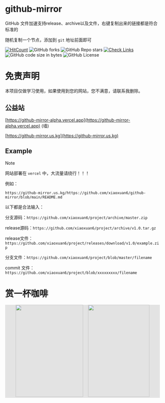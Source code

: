 # github-mirror

GitHub 文件加速支持release、archive以及文件，右键复制出来的链接都是符合标准的

随机复制一个节点，添加到 `git` 地址前面即可

[![HitCount](https://views.whatilearened.today/views/github/xiaoxuan6/github-mirror.svg)](https://github.com/xiaoxuan6/github-mirror)
![GitHub forks](https://img.shields.io/github/forks/xiaoxuan6/github-mirror)
![GitHub Repo stars](https://img.shields.io/github/stars/xiaoxuan6/github-mirror)
[![Check Links](https://github.com/xiaoxuan6/github-mirror/actions/workflows/links-check.yml/badge.svg)](https://github.com/xiaoxuan6/github-mirror/actions/workflows/links-check.yml)
![GitHub code size in bytes](https://img.shields.io/github/languages/code-size/xiaoxuan6/github-mirror)
![GitHub License](https://img.shields.io/github/license/xiaoxuan6/github-mirror)

# 免责声明

本项目仅做学习使用，如果使用到您的网站，您不满意，请联系我删除。

## 公益站

[https://github-mirror-alpha.vercel.app](https://github-mirror-alpha.vercel.app) (墙)

[https://github-mirror.us.kg](https://github-mirror.us.kg)

## Example

> [!NOTE]
> 网站部署在 `vercel` 中，大流量请绕行！！！

例如：

```shell
https://github-mirror.us.kg/https://github.com/xiaoxuan6/github-mirror/blob/main/README.md
```

以下都是合法输入：

分支源码：`https://github.com/xiaoxuan6/project/archive/master.zip`

release源码：`https://github.com/xiaoxuan6/project/archive/v1.0.tar.gz`

release文件：`https://github.com/xiaoxuan6/project/releases/download/v1.0/example.zip`

分支文件：`https://github.com/xiaoxuan6/project/blob/master/filename`

commit 文件：`https://github.com/xiaoxuan6/project/blob/xxxxxxxxx/filename`

# 赏一杯咖啡

<div style="background:#e3e3e3; color:#FFF" align=center >
    <img width="220" height="300" src="https://cdn.jsdelivr.net/gh/xiaoxuan6/static/images/202212102216540.png"/>&nbsp;&nbsp;&nbsp;&nbsp;<img width="200" height="300" src="https://cdn.jsdelivr.net/gh/xiaoxuan6/static/images/202212102216435.jpg"/>
</div>
